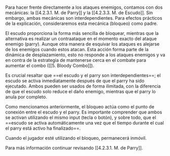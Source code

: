 
Para hacer frente directamente a los ataques enemigos, contamos con dos mecánicas: la [[4.2.3.1. M. de Parry]] y la [[4.2.3.3. M. de Escudo]]. Sin embargo, ambas mecánicas son interdependientes. Para efectos prácticos de la explicación, consideraremos esta mecánica (bloqueo) como padre.

El escudo proporciona la forma más sencilla de bloquear, mientras que la alternativa es realizar un contraataque en el momento exacto del ataque enemigo (parry). Aunque otra manera de esquivar los ataques es alejarse de los enemigos cuando estos atacan. Esta acción forma parte de la dinámica de desplazamiento, esto no responde a los ataques enemigos y va en contra de la estrategia de mantenerse cerca en el combate para aumentar el combo ([[5. Bloody Combo]]).

Es crucial resaltar que ==el escudo y el parry son interdependientes==; el escudo se activa inmediatamente después de que el parry ha sido ejecutado. Ambos pueden ser usados de forma ilimitada, con la diferencia de que el escudo solo reduce el daño enemigo, mientras que el parry lo anula por completo.

Como mencionamos anteriormente, el bloqueo actúa como el punto de conexión entre el escudo y el parry. Es importante comprender que ambos se activan utilizando el mismo input (tecla o botón), y sobre todo, que el ==escudo se activa automáticamente una vez que el tiempo durante el cual el parry está activo ha finalizado==. 

Cuando el jugador esté utilizando el bloqueo, permanecerá inmóvil.

Para más información continuar revisando [[4.2.3.1. M. de Parry]].
